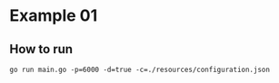 # Example 01

## How to run

```
go run main.go -p=6000 -d=true -c=./resources/configuration.json
```
